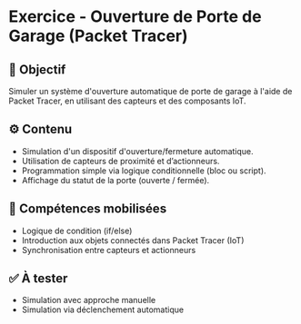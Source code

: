 # Exercice - Ouverture de Porte de Garage (Packet Tracer)

## 📌 Objectif
Simuler un système d'ouverture automatique de porte de garage à l'aide de Packet Tracer, en utilisant des capteurs et des composants IoT.

## ⚙️ Contenu
- Simulation d'un dispositif d'ouverture/fermeture automatique.
- Utilisation de capteurs de proximité et d’actionneurs.
- Programmation simple via logique conditionnelle (bloc ou script).
- Affichage du statut de la porte (ouverte / fermée).

## 🧠 Compétences mobilisées
- Logique de condition (if/else)
- Introduction aux objets connectés dans Packet Tracer (IoT)
- Synchronisation entre capteurs et actionneurs

## ✅ À tester
- Simulation avec approche manuelle
- Simulation via déclenchement automatique
